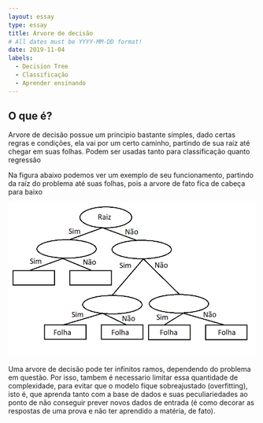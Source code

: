 ```yaml
---
layout: essay
type: essay
title: Árvore de decisão
# All dates must be YYYY-MM-DD format!
date: 2019-11-04
labels:
  - Decision Tree
  - Classificação
  - Aprender ensinando
---
```




## O que é?

<p>Arvore de decisão possue um principio bastante simples, dado certas regras e condições, ela vai por um certo caminho, partindo de sua raíz até chegar em suas folhas. Podem ser usadas tanto para classificação quanto regressão</p>

<p>Na figura abaixo podemos ver um exemplo de seu funcionamento, partindo da raíz do problema até suas folhas, pois a arvore de fato fica de cabeça para baixo</p> 
<img class="ui fluid image" src="../images/decision_tree.png">

<p>Uma arvore de decisão pode ter infinitos ramos, dependendo do problema em questão. Por isso, tambem é necessario limitar essa quantidade  de complexidade, para evitar que o modelo fique sobreajustado (overfitting), isto é, que aprenda tanto com a base de dados e suas peculiariedades ao ponto de não conseguir prever novos dados de entrada (é como decorar as respostas de uma prova e não ter aprendido a matéria, de fato). </p> 
	

